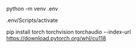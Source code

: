 python -m venv .env

.env/Scripts/activate

pip install torch torchvision torchaudio --index-url https://download.pytorch.org/whl/cu118